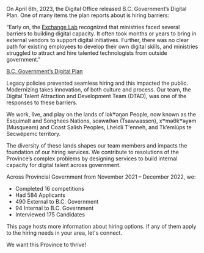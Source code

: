 On April 6th, 2023, the Digital Office released B.C. Government’s Digital Plan. One of many items the plan reports about is hiring barriers:

“Early on, the [Exchange Lab](https://digital.gov.bc.ca/communities/bcdevexchange) recognized that ministries faced several barriers to building digital capacity. It often took months or years to bring in external vendors to support digital initiatives. Further, there was no clear path for existing employees to develop their own digital skills, and ministries struggled to attract and hire talented technologists from outside government.”

[B.C. Government’s Digital Plan](https://www2.gov.bc.ca/assets/gov/data/digital-government/digital-plan.pdf)  

Legacy policies prevented seamless hiring and this impacted the public. Modernizing takes innovation, of both culture and process. Our team, the Digital Talent Attraction and Development Team (DTAD), was one of the responses to these barriers. 

We work, live, and play on the lands of lək̓ʷəŋən People, now known as the Esquimalt and Songhees Nations, scəw̓aθən (Tsawwassen), xʷməθkʷəy̓əm (Musqueam) and Coast Salish Peoples, Lheidli T'enneh, and Tk’emlúps te Secwépemc territory. 

The diversity of these lands shapes our team members and impacts the foundation of our hiring services. We contribute to resolutions of the Province’s complex problems by designing services to build internal capacity for digital talent across government. 

Across Provincial Government from November 2021 – December 2022, we: 

- 	Completed 16 competitions 
- 	Had 584 Applicants 
- 	490 External to B.C. Government
- 	94 Internal to B.C. Government
- 	Interviewed 175 Candidates 

This page hosts more information about hiring options. If any of them apply to the hiring needs in your area, let's connect. 

We want this Province to thrive! 
